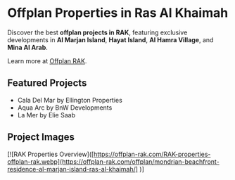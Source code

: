 # Offplan Properties in Ras Al Khaimah

Discover the best **offplan projects in RAK**, featuring exclusive developments in **Al Marjan Island**, **Hayat Island**, **Al Hamra Village**, and **Mina Al Arab**.  

Learn more at [Offplan RAK](https://offplan-rak.com).

## Featured Projects

- Cala Del Mar by Ellington Properties  
- Aqua Arc by BnW Developments  
- La Mer by Elie Saab

## Project Images

[![RAK Properties Overview]([https://offplan-rak.com/RAK-properties-offplan-rak.webp](https://offplan-rak.com/offplan/mondrian-beachfront-residence-al-marjan-island-ras-al-khaimah/] )]




